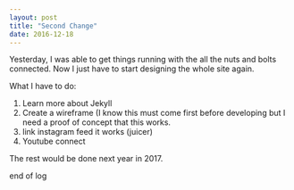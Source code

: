 ```yaml
---
layout: post
title: "Second Change"
date: 2016-12-18
---
```


Yesterday, I was able to get things running with the all the nuts and bolts connected. 
Now I just have to start designing the whole site again.

What I have to do:

1. Learn more about Jekyll
2. Create a wireframe (I know this must come first before developing but I need a proof of concept that this works.
3. link instagram feed it works (juicer)
4. Youtube connect

The rest would be done next year in 2017.

end of log
